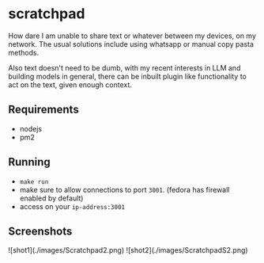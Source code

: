 # scratchpad

How dare I am unable to share text or whatever between my devices, on my network. 
The usual solutions include using whatsapp or manual copy pasta methods. 

Also text doesn't need to be dumb, with my recent interests in LLM and building
models in general, there can be inbuilt plugin like functionality to act on the text,
given enough context.

## Requirements

- nodejs
- pm2

## Running

- `make run`
- make sure to allow connections to port `3001`. (fedora has firewall enabled by default)
- access on your `ip-address:3001`

## Screenshots

<div style="display:flex; gap: 2rem;">
    ![shot1](./images/Scratchpad2.png)
    ![shot2](./images/ScratchpadS2.png)
</div>
